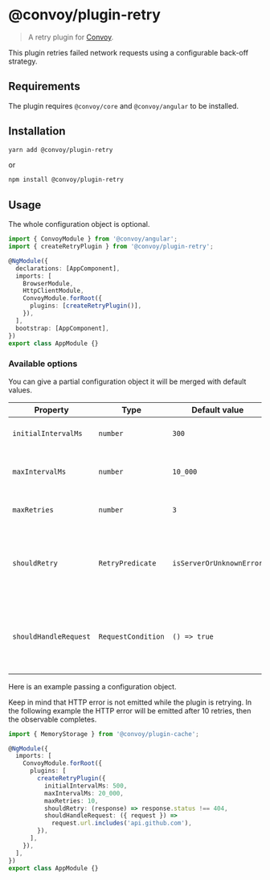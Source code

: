 # @convoy/plugin-retry

> A retry plugin for [Convoy](https://github.com/jscutlery/convoy).

This plugin retries failed network requests using a configurable back-off strategy.

## Requirements

The plugin requires `@convoy/core` and `@convoy/angular` to be installed.

## Installation

```bash
yarn add @convoy/plugin-retry
```

or

```bash
npm install @convoy/plugin-retry
```

## Usage

The whole configuration object is optional.

```ts
import { ConvoyModule } from '@convoy/angular';
import { createRetryPlugin } from '@convoy/plugin-retry';

@NgModule({
  declarations: [AppComponent],
  imports: [
    BrowserModule,
    HttpClientModule,
    ConvoyModule.forRoot({
      plugins: [createRetryPlugin()],
    }),
  ],
  bootstrap: [AppComponent],
})
export class AppModule {}
```

### Available options

You can give a partial configuration object it will be merged with default values.

| Property              | Type               | Default value            | Description                                                        |
| --------------------- | ------------------ | ------------------------ | ------------------------------------------------------------------ |
| `initialIntervalMs`   | `number`           | `300`                    | Duration before the first retry.                                   |
| `maxIntervalMs`       | `number`           | `10_000`                 | Maximum time span before retrying.                                 |
| `maxRetries`          | `number`           | `3`                      | Maximum number of retries.                                         |
| `shouldRetry`         | `RetryPredicate`   | `isServerOrUnknownError` | Predicate function to know which failed request should be retried. |
| `shouldHandleRequest` | `RequestCondition` | `() => true`             | Predicate function to know which request the plugin should handle. |

Here is an example passing a configuration object.

Keep in mind that HTTP error is not emitted while the plugin is retrying. In the following example the HTTP error will be emitted after 10 retries, then the observable completes.

```ts
import { MemoryStorage } from '@convoy/plugin-cache';

@NgModule({
  imports: [
    ConvoyModule.forRoot({
      plugins: [
        createRetryPlugin({
          initialIntervalMs: 500,
          maxIntervalMs: 20_000,
          maxRetries: 10,
          shouldRetry: (response) => response.status !== 404,
          shouldHandleRequest: ({ request }) =>
            request.url.includes('api.github.com'),
        }),
      ],
    }),
  ],
})
export class AppModule {}
```
